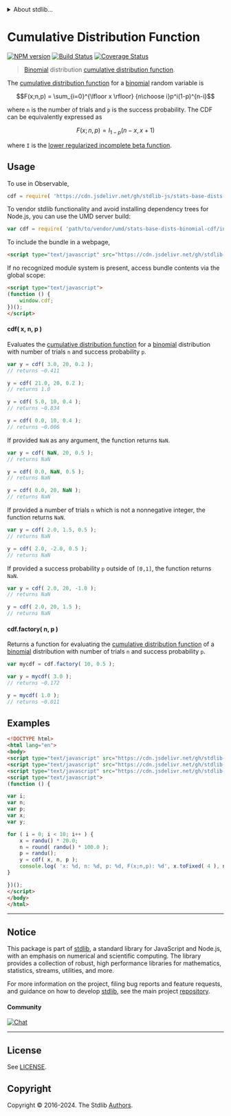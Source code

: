 <!--

@license Apache-2.0

Copyright (c) 2018 The Stdlib Authors.

Licensed under the Apache License, Version 2.0 (the "License");
you may not use this file except in compliance with the License.
You may obtain a copy of the License at

   http://www.apache.org/licenses/LICENSE-2.0

Unless required by applicable law or agreed to in writing, software
distributed under the License is distributed on an "AS IS" BASIS,
WITHOUT WARRANTIES OR CONDITIONS OF ANY KIND, either express or implied.
See the License for the specific language governing permissions and
limitations under the License.

-->


<details>
  <summary>
    About stdlib...
  </summary>
  <p>We believe in a future in which the web is a preferred environment for numerical computation. To help realize this future, we've built stdlib. stdlib is a standard library, with an emphasis on numerical and scientific computation, written in JavaScript (and C) for execution in browsers and in Node.js.</p>
  <p>The library is fully decomposable, being architected in such a way that you can swap out and mix and match APIs and functionality to cater to your exact preferences and use cases.</p>
  <p>When you use stdlib, you can be absolutely certain that you are using the most thorough, rigorous, well-written, studied, documented, tested, measured, and high-quality code out there.</p>
  <p>To join us in bringing numerical computing to the web, get started by checking us out on <a href="https://github.com/stdlib-js/stdlib">GitHub</a>, and please consider <a href="https://opencollective.com/stdlib">financially supporting stdlib</a>. We greatly appreciate your continued support!</p>
</details>

# Cumulative Distribution Function

[![NPM version][npm-image]][npm-url] [![Build Status][test-image]][test-url] [![Coverage Status][coverage-image]][coverage-url] <!-- [![dependencies][dependencies-image]][dependencies-url] -->

> [Binomial][binomial-distribution] distribution [cumulative distribution function][cdf].

<section class="intro">

The [cumulative distribution function][cdf] for a [binomial][binomial-distribution] random variable is

<!-- <equation class="equation" label="eq:binomial_cdf" align="center" raw="F(x;n,p) = \sum_{i=0}^{\lfloor x \rfloor} {n\choose i}p^i(1-p)^{n-i}" alt="Cumulative distribution function for a Binomial distribution."> -->

```math
F(x;n,p) = \sum_{i=0}^{\lfloor x \rfloor} {n\choose i}p^i(1-p)^{n-i}
```

<!-- <div class="equation" align="center" data-raw-text="F(x;n,p) = \sum_{i=0}^{\lfloor x \rfloor} {n\choose i}p^i(1-p)^{n-i}" data-equation="eq:binomial_cdf">
    <img src="https://cdn.jsdelivr.net/gh/stdlib-js/stdlib@51534079fef45e990850102147e8945fb023d1d0/lib/node_modules/@stdlib/stats/base/dists/binomial/cdf/docs/img/equation_binomial_cdf.svg" alt="Cumulative distribution function for a Binomial distribution.">
    <br>
</div> -->

<!-- </equation> -->

where `n` is the number of trials and `p` is the success probability. The CDF can be equivalently expressed as

<!-- <equation class="equation" label="eq:binomial_cdf_incomplete_beta" align="center" raw="F(x;n,p) = I_{1-p}( n-x, x+1 )" alt="Cumulative distribution function for a Binomial distribution expressed using the incomplete beta function."> -->

```math
F(x;n,p) = I_{1-p}( n-x, x+1 )
```

<!-- <div class="equation" align="center" data-raw-text="F(x;n,p) = I_{1-p}( n-x, x+1 )" data-equation="eq:binomial_cdf_incomplete_beta">
    <img src="https://cdn.jsdelivr.net/gh/stdlib-js/stdlib@51534079fef45e990850102147e8945fb023d1d0/lib/node_modules/@stdlib/stats/base/dists/binomial/cdf/docs/img/equation_binomial_cdf_incomplete_beta.svg" alt="Cumulative distribution function for a Binomial distribution expressed using the incomplete beta function.">
    <br>
</div> -->

<!-- </equation> -->

where `I` is the [lower regularized incomplete beta function][incomplete-beta].

</section>

<!-- /.intro -->



<section class="usage">

## Usage

To use in Observable,

```javascript
cdf = require( 'https://cdn.jsdelivr.net/gh/stdlib-js/stats-base-dists-binomial-cdf@umd/browser.js' )
```

To vendor stdlib functionality and avoid installing dependency trees for Node.js, you can use the UMD server build:

```javascript
var cdf = require( 'path/to/vendor/umd/stats-base-dists-binomial-cdf/index.js' )
```

To include the bundle in a webpage,

```html
<script type="text/javascript" src="https://cdn.jsdelivr.net/gh/stdlib-js/stats-base-dists-binomial-cdf@umd/browser.js"></script>
```

If no recognized module system is present, access bundle contents via the global scope:

```html
<script type="text/javascript">
(function () {
    window.cdf;
})();
</script>
```

#### cdf( x, n, p )

Evaluates the [cumulative distribution function][cdf] for a [binomial][binomial-distribution] distribution with number of trials `n` and success probability `p`.

```javascript
var y = cdf( 3.0, 20, 0.2 );
// returns ~0.411

y = cdf( 21.0, 20, 0.2 );
// returns 1.0

y = cdf( 5.0, 10, 0.4 );
// returns ~0.834

y = cdf( 0.0, 10, 0.4 );
// returns ~0.006
```

If provided `NaN` as any argument, the function returns `NaN`.

```javascript
var y = cdf( NaN, 20, 0.5 );
// returns NaN

y = cdf( 0.0, NaN, 0.5 );
// returns NaN

y = cdf( 0.0, 20, NaN );
// returns NaN
```

If provided a number of trials `n` which is not a nonnegative integer, the function returns `NaN`.

```javascript
var y = cdf( 2.0, 1.5, 0.5 );
// returns NaN

y = cdf( 2.0, -2.0, 0.5 );
// returns NaN
```

If provided a success probability `p` outside of `[0,1]`, the function returns `NaN`.

```javascript
var y = cdf( 2.0, 20, -1.0 );
// returns NaN

y = cdf( 2.0, 20, 1.5 );
// returns NaN
```

#### cdf.factory( n, p )

Returns a function for evaluating the [cumulative distribution function][cdf] of a [binomial][binomial-distribution] distribution with number of trials `n` and success probability `p`.

```javascript
var mycdf = cdf.factory( 10, 0.5 );

var y = mycdf( 3.0 );
// returns ~0.172

y = mycdf( 1.0 );
// returns ~0.011
```

</section>

<!-- /.usage -->

<section class="examples">

## Examples

<!-- eslint no-undef: "error" -->

```html
<!DOCTYPE html>
<html lang="en">
<body>
<script type="text/javascript" src="https://cdn.jsdelivr.net/gh/stdlib-js/random-base-randu@umd/browser.js"></script>
<script type="text/javascript" src="https://cdn.jsdelivr.net/gh/stdlib-js/math-base-special-round@umd/browser.js"></script>
<script type="text/javascript" src="https://cdn.jsdelivr.net/gh/stdlib-js/stats-base-dists-binomial-cdf@umd/browser.js"></script>
<script type="text/javascript">
(function () {

var i;
var n;
var p;
var x;
var y;

for ( i = 0; i < 10; i++ ) {
    x = randu() * 20.0;
    n = round( randu() * 100.0 );
    p = randu();
    y = cdf( x, n, p );
    console.log( 'x: %d, n: %d, p: %d, F(x;n,p): %d', x.toFixed( 4 ), n, p.toFixed( 4 ), y.toFixed( 4 ) );
}

})();
</script>
</body>
</html>
```

</section>

<!-- /.examples -->

<!-- Section for related `stdlib` packages. Do not manually edit this section, as it is automatically populated. -->

<section class="related">

</section>

<!-- /.related -->

<!-- Section for all links. Make sure to keep an empty line after the `section` element and another before the `/section` close. -->


<section class="main-repo" >

* * *

## Notice

This package is part of [stdlib][stdlib], a standard library for JavaScript and Node.js, with an emphasis on numerical and scientific computing. The library provides a collection of robust, high performance libraries for mathematics, statistics, streams, utilities, and more.

For more information on the project, filing bug reports and feature requests, and guidance on how to develop [stdlib][stdlib], see the main project [repository][stdlib].

#### Community

[![Chat][chat-image]][chat-url]

---

## License

See [LICENSE][stdlib-license].


## Copyright

Copyright &copy; 2016-2024. The Stdlib [Authors][stdlib-authors].

</section>

<!-- /.stdlib -->

<!-- Section for all links. Make sure to keep an empty line after the `section` element and another before the `/section` close. -->

<section class="links">

[npm-image]: http://img.shields.io/npm/v/@stdlib/stats-base-dists-binomial-cdf.svg
[npm-url]: https://npmjs.org/package/@stdlib/stats-base-dists-binomial-cdf

[test-image]: https://github.com/stdlib-js/stats-base-dists-binomial-cdf/actions/workflows/test.yml/badge.svg?branch=v0.2.0
[test-url]: https://github.com/stdlib-js/stats-base-dists-binomial-cdf/actions/workflows/test.yml?query=branch:v0.2.0

[coverage-image]: https://img.shields.io/codecov/c/github/stdlib-js/stats-base-dists-binomial-cdf/main.svg
[coverage-url]: https://codecov.io/github/stdlib-js/stats-base-dists-binomial-cdf?branch=main

<!--

[dependencies-image]: https://img.shields.io/david/stdlib-js/stats-base-dists-binomial-cdf.svg
[dependencies-url]: https://david-dm.org/stdlib-js/stats-base-dists-binomial-cdf/main

-->

[chat-image]: https://img.shields.io/gitter/room/stdlib-js/stdlib.svg
[chat-url]: https://app.gitter.im/#/room/#stdlib-js_stdlib:gitter.im

[stdlib]: https://github.com/stdlib-js/stdlib

[stdlib-authors]: https://github.com/stdlib-js/stdlib/graphs/contributors

[umd]: https://github.com/umdjs/umd
[es-module]: https://developer.mozilla.org/en-US/docs/Web/JavaScript/Guide/Modules

[deno-url]: https://github.com/stdlib-js/stats-base-dists-binomial-cdf/tree/deno
[deno-readme]: https://github.com/stdlib-js/stats-base-dists-binomial-cdf/blob/deno/README.md
[umd-url]: https://github.com/stdlib-js/stats-base-dists-binomial-cdf/tree/umd
[umd-readme]: https://github.com/stdlib-js/stats-base-dists-binomial-cdf/blob/umd/README.md
[esm-url]: https://github.com/stdlib-js/stats-base-dists-binomial-cdf/tree/esm
[esm-readme]: https://github.com/stdlib-js/stats-base-dists-binomial-cdf/blob/esm/README.md
[branches-url]: https://github.com/stdlib-js/stats-base-dists-binomial-cdf/blob/main/branches.md

[stdlib-license]: https://raw.githubusercontent.com/stdlib-js/stats-base-dists-binomial-cdf/main/LICENSE

[binomial-distribution]: https://en.wikipedia.org/wiki/Binomial_distribution

[cdf]: https://en.wikipedia.org/wiki/Cumulative_distribution_function

[incomplete-beta]: https://en.wikipedia.org/wiki/Beta_function#Incomplete_beta_function

</section>

<!-- /.links -->
